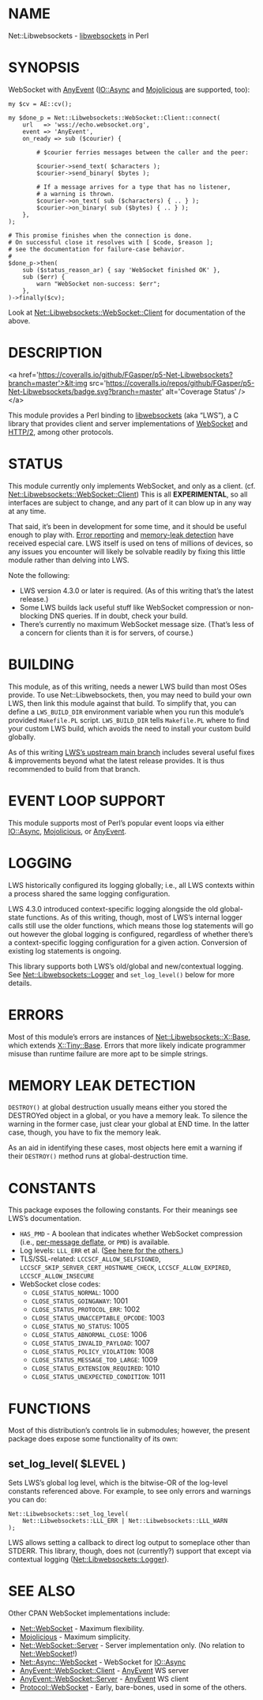 # NAME

Net::Libwebsockets - [libwebsockets](https://libwebsockets.org) in Perl

# SYNOPSIS

WebSocket with [AnyEvent](https://metacpan.org/pod/AnyEvent)
([IO::Async](https://metacpan.org/pod/IO%3A%3AAsync) and [Mojolicious](https://metacpan.org/pod/Mojolicious) are supported, too):

    my $cv = AE::cv();

    my $done_p = Net::Libwebsockets::WebSocket::Client::connect(
        url   => 'wss://echo.websocket.org',
        event => 'AnyEvent',
        on_ready => sub ($courier) {

            # $courier ferries messages between the caller and the peer:

            $courier->send_text( $characters );
            $courier->send_binary( $bytes );

            # If a message arrives for a type that has no listener,
            # a warning is thrown.
            $courier->on_text( sub ($characters) { .. } );
            $courier->on_binary( sub ($bytes) { .. } );
        },
    );

    # This promise finishes when the connection is done.
    # On successful close it resolves with [ $code, $reason ];
    # see the documentation for failure-case behavior.
    #
    $done_p->then(
        sub ($status_reason_ar) { say 'WebSocket finished OK' },
        sub ($err) {
            warn "WebSocket non-success: $err";
        },
    )->finally($cv);

Look at [Net::Libwebsockets::WebSocket::Client](https://metacpan.org/pod/Net%3A%3ALibwebsockets%3A%3AWebSocket%3A%3AClient) for documentation
of the above.

# DESCRIPTION

<div>

</div>

&lt;a href='https://coveralls.io/github/FGasper/p5-Net-Libwebsockets?branch=master'>&lt;img src='https://coveralls.io/repos/github/FGasper/p5-Net-Libwebsockets/badge.svg?branch=master' alt='Coverage Status' />&lt;/a>

This module provides a Perl binding to
[libwebsockets](https://libwebsockets.org/) (aka “LWS”), a C
library that provides client and server implementations of
[WebSocket](https://www.rfc-editor.org/rfc/rfc6455.html)
and [HTTP/2](https://httpwg.org/specs/rfc7540.html), among other
protocols.

# STATUS

This module currently only implements WebSocket, and only as a client.
(cf. [Net::Libwebsockets::WebSocket::Client](https://metacpan.org/pod/Net%3A%3ALibwebsockets%3A%3AWebSocket%3A%3AClient))
This is all **EXPERIMENTAL**, so all interfaces are subject to change,
and any part of it can blow up in any way at any time.

That said, it’s been in development for some time, and it should be
useful enough to play with. [Error reporting](#errors) and
[memory-leak detection](#memory-leak-detection)
have received especial care. LWS itself is used on tens of millions
of devices, so any issues you encounter will likely be solvable readily
by fixing this little module rather than delving into LWS.

Note the following:

- LWS version 4.3.0 or later is required.
(As of this writing that’s the latest release.)
- Some LWS builds lack useful stuff like WebSocket compression
or non-blocking DNS queries. If in doubt, check your build.
- There’s currently no maximum WebSocket message size.
(That’s less of a concern for clients than it is for servers, of course.)

# BUILDING

This module, as of this writing, needs a newer LWS build than most OSes
provide. To use Net::Libwebsockets, then, you may need to build your own
LWS, then link this module against that build. To simplify that,
you can define a `LWS_BUILD_DIR` environment variable when you run
this module’s provided `Makefile.PL` script. `LWS_BUILD_DIR` tells
`Makefile.PL` where to find your custom LWS build, which avoids the
need to install your custom build globally.

As of this writing
[LWS’s upstream main branch](https://github.com/warmcat/libwebsockets/tree/main)
includes several useful fixes & improvements beyond what the latest
release provides. It is thus recommended to build from that branch.

# EVENT LOOP SUPPORT

This module supports most of Perl’s popular event loops via either
[IO::Async](https://metacpan.org/pod/IO%3A%3AAsync), [Mojolicious](https://metacpan.org/pod/Mojolicious), or [AnyEvent](https://metacpan.org/pod/AnyEvent).

# LOGGING

LWS historically configured its logging globally; i.e., all LWS contexts
within a process shared the same logging configuration.

LWS 4.3.0 introduced context-specific logging alongside the old
global-state functions. As of this writing, though, most of LWS’s internal
logger calls still use the older functions, which means those log
statements will go out however the global logging is configured, regardless
of whether there’s a context-specific logging configuration for a given
action. Conversion of existing log statements is ongoing.

This library supports both LWS’s old/global and new/contextual logging.
See [Net::Libwebsockets::Logger](https://metacpan.org/pod/Net%3A%3ALibwebsockets%3A%3ALogger) and `set_log_level()` below for more
details.

# ERRORS

Most of this module’s errors are instances of
[Net::Libwebsockets::X::Base](https://metacpan.org/pod/Net%3A%3ALibwebsockets%3A%3AX%3A%3ABase), which extends [X::Tiny::Base](https://metacpan.org/pod/X%3A%3ATiny%3A%3ABase). Errors that
more likely indicate programmer misuse than runtime failure are more apt
to be simple strings.

# MEMORY LEAK DETECTION

`DESTROY()` at global destruction usually means either you stored the
DESTROYed object in a global, or you have a memory leak. To silence the
warning in the former case, just clear your global at END time. In the
latter case, though, you have to fix the memory leak.

As an aid in identifying these cases, most objects here emit a warning if
their `DESTROY()` method runs at global-destruction time.

# CONSTANTS

This package exposes the following constants. For their meanings
see LWS’s documentation.

- `HAS_PMD` - A boolean that indicates whether
WebSocket compression (i.e., [per-message deflate](https://datatracker.ietf.org/doc/html/rfc7692#page-12), or `PMD`) is available.
- Log levels: `LLL_ERR` et al. ([See here for the others.](https://libwebsockets.org/lws-api-doc-master/html/group__log.html))
- TLS/SSL-related: `LCCSCF_ALLOW_SELFSIGNED`, `LCCSCF_SKIP_SERVER_CERT_HOSTNAME_CHECK`, `LCCSCF_ALLOW_EXPIRED`, `LCCSCF_ALLOW_INSECURE`
- WebSocket close codes:
    - `CLOSE_STATUS_NORMAL`: 1000
    - `CLOSE_STATUS_GOINGAWAY`: 1001
    - `CLOSE_STATUS_PROTOCOL_ERR`: 1002
    - `CLOSE_STATUS_UNACCEPTABLE_OPCODE`: 1003
    - `CLOSE_STATUS_NO_STATUS`: 1005
    - `CLOSE_STATUS_ABNORMAL_CLOSE`: 1006
    - `CLOSE_STATUS_INVALID_PAYLOAD`: 1007
    - `CLOSE_STATUS_POLICY_VIOLATION`: 1008
    - `CLOSE_STATUS_MESSAGE_TOO_LARGE`: 1009
    - `CLOSE_STATUS_EXTENSION_REQUIRED`: 1010
    - `CLOSE_STATUS_UNEXPECTED_CONDITION`: 1011

# FUNCTIONS

Most of this distribution’s controls lie in submodules; however,
the present package does expose some functionality of its own:

## set\_log\_level( $LEVEL )

Sets LWS’s global log level, which is the bitwise-OR of the log-level
constants referenced above. For example, to see only errors and warnings
you can do:

    Net::Libwebsockets::set_log_level(
        Net::Libwebsockets::LLL_ERR | Net::Libwebsockets::LLL_WARN
    );

LWS allows setting a callback to direct log output to someplace other
than STDERR. This library, though, does not (currently?) support that
except via contextual logging ([Net::Libwebsockets::Logger](https://metacpan.org/pod/Net%3A%3ALibwebsockets%3A%3ALogger)).

# SEE ALSO

Other CPAN WebSocket implementations include:

- [Net::WebSocket](https://metacpan.org/pod/Net%3A%3AWebSocket) - Maximum flexibility.
- [Mojolicious](https://metacpan.org/pod/Mojolicious) - Maximum simplicity.
- [Net::WebSocket::Server](https://metacpan.org/pod/Net%3A%3AWebSocket%3A%3AServer) - Server implementation only.
(No relation to [Net::WebSocket](https://metacpan.org/pod/Net%3A%3AWebSocket)!)
- [Net::Async::WebSocket](https://metacpan.org/pod/Net%3A%3AAsync%3A%3AWebSocket) - WebSocket for [IO::Async](https://metacpan.org/pod/IO%3A%3AAsync)
- [AnyEvent::WebSocket::Client](https://metacpan.org/pod/AnyEvent%3A%3AWebSocket%3A%3AClient) - [AnyEvent](https://metacpan.org/pod/AnyEvent) WS server
- [AnyEvent::WebSocket::Server](https://metacpan.org/pod/AnyEvent%3A%3AWebSocket%3A%3AServer)  - [AnyEvent](https://metacpan.org/pod/AnyEvent) WS client
- [Protocol::WebSocket](https://metacpan.org/pod/Protocol%3A%3AWebSocket) - Early, bare-bones, used in some of the
others.
